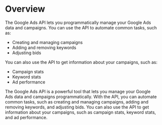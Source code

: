 # Overview

The Google Ads API lets you programmatically manage your Google Ads data and
campaigns. You can use the API to automate common tasks, such as:

- Creating and managing campaigns
- Adding and removing keywords
- Adjusting bids

You can also use the API to get information about your campaigns, such as:

- Campaign stats
- Keyword stats
- Ad performance

The Google Ads API is a powerful tool that lets you manage your Google Ads data
and campaigns programmatically. With the API, you can automate common tasks,
such as creating and managing campaigns, adding and removing keywords, and
adjusting bids. You can also use the API to get information about your
campaigns, such as campaign stats, keyword stats, and ad performance.
